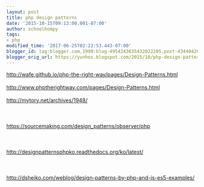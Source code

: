 ```yaml
---
layout: post
title: php design patterns
date: '2015-10-15T09:13:00.001-07:00'
author: schoolhompy
tags:
- php
modified_time: '2017-06-25T02:22:53.443-07:00'
blogger_id: tag:blogger.com,1999:blog-4954243635432022205.post-4344042004356405746
blogger_orig_url: https://yunhos.blogspot.com/2015/10/php-design-patterns_15.html
---
```


http://wafe.github.io/php-the-right-way/pages/Design-Patterns.html<br/><br/>http://www.phptherightway.com/pages/Design-Patterns.html<br/><br/>http://mytory.net/archives/1948/<br/><br/>&nbsp;<br/><br/>https://sourcemaking.com/design_patterns/observer/php<br/><br/>&nbsp;<br/><br/>http://designpatternsphpko.readthedocs.org/ko/latest/<br/><br/>&nbsp;<br/><br/>http://dsheiko.com/weblog/design-patterns-by-php-and-js-es5-examples/